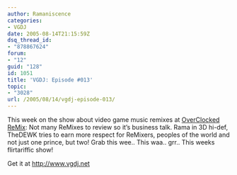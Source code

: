 ```yaml
---
author: Ramaniscence
categories:
- VGDJ
date: 2005-08-14T21:15:59Z
dsq_thread_id:
- "878867624"
forum:
- "12"
guid: "128"
id: 1051
title: 'VGDJ: Episode #013'
topic:
- "3028"
url: /2005/08/14/vgdj-episode-013/
---
```


This week on the show about video game music remixes at [OverClocked ReMix](http://www.ocremix.org/): Not many ReMixes to review so it&#8217;s business talk. Rama in 3D hi-def, TheDEWK tries to earn more respect for ReMixers, peoples of the world and not just one prince, but two! Grab this wee.. This waa.. grr.. This weeks flirtariffic show!

Get it at <a href="http://www.vgdj.net/" target="_blank">http://www.vgdj.net</a>